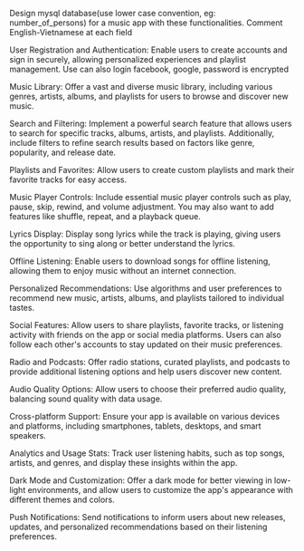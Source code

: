 Design mysql database(use lower case convention, eg: number_of_persons) for a music app with these functionalities. Comment English-Vietnamese at each field

User Registration and Authentication: Enable users to create accounts and sign in securely, allowing personalized experiences and playlist management.
Use can also login facebook, google, password is encrypted

Music Library: Offer a vast and diverse music library, including various genres, artists, albums, and playlists for users to browse and discover new music.

Search and Filtering: Implement a powerful search feature that allows users to search for specific tracks, albums, artists, and playlists. Additionally, include filters to refine search results based on factors like genre, popularity, and release date.

Playlists and Favorites: Allow users to create custom playlists and mark their favorite tracks for easy access.

Music Player Controls: Include essential music player controls such as play, pause, skip, rewind, and volume adjustment. You may also want to add features like shuffle, repeat, and a playback queue.

Lyrics Display: Display song lyrics while the track is playing, giving users the opportunity to sing along or better understand the lyrics.

Offline Listening: Enable users to download songs for offline listening, allowing them to enjoy music without an internet connection.

Personalized Recommendations: Use algorithms and user preferences to recommend new music, artists, albums, and playlists tailored to individual tastes.

Social Features: Allow users to share playlists, favorite tracks, or listening activity with friends on the app or social media platforms. Users can also follow each other's accounts to stay updated on their music preferences.

Radio and Podcasts: Offer radio stations, curated playlists, and podcasts to provide additional listening options and help users discover new content.

Audio Quality Options: Allow users to choose their preferred audio quality, balancing sound quality with data usage.

Cross-platform Support: Ensure your app is available on various devices and platforms, including smartphones, tablets, desktops, and smart speakers.

Analytics and Usage Stats: Track user listening habits, such as top songs, artists, and genres, and display these insights within the app.

Dark Mode and Customization: Offer a dark mode for better viewing in low-light environments, and allow users to customize the app's appearance with different themes and colors.

Push Notifications: Send notifications to inform users about new releases, updates, and personalized recommendations based on their listening preferences.

